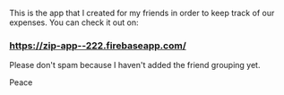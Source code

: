 This is the app that I created for my friends in order to keep track of our expenses. You can check it out on:

### https://zip-app--222.firebaseapp.com/

Please don't spam because I haven't added the friend grouping yet.

Peace
